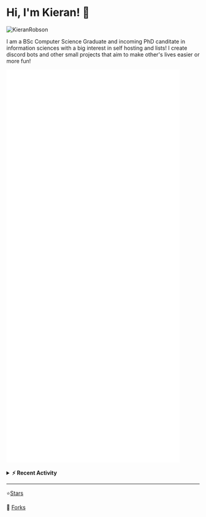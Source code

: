 
# Hi, I'm Kieran! 👋  

<p>
    <img src="https://komarev.com/ghpvc/?username=KieranRobson" alt="KieranRobson"/>       
</p>

I am a BSc Computer Science Graduate and incoming PhD canditate in information sciences with a big interest in self hosting and lists! I create discord bots and other small projects that aim to make other's lives easier or more fun!


<!-- Stats -->
![Metrics](assets/metrics.plugin.activity.svg) 

<!-- Recenet Activity -->
<details>
<summary><b>⚡ Recent Activity</b></summary>

<!--START_SECTION:activity-->
1. 🗣 Commented on [#3260](https://github.com/awesome-selfhosted/awesome-selfhosted/issues/3260) in [awesome-selfhosted/awesome-selfhosted](https://github.com/awesome-selfhosted/awesome-selfhosted)
2. 🗣 Commented on [#3229](https://github.com/awesome-selfhosted/awesome-selfhosted/issues/3229) in [awesome-selfhosted/awesome-selfhosted](https://github.com/awesome-selfhosted/awesome-selfhosted)
3. ❌ Closed PR [#3229](https://github.com/awesome-selfhosted/awesome-selfhosted/pull/3229) in [awesome-selfhosted/awesome-selfhosted](https://github.com/awesome-selfhosted/awesome-selfhosted)
4. 🗣 Commented on [#3260](https://github.com/awesome-selfhosted/awesome-selfhosted/issues/3260) in [awesome-selfhosted/awesome-selfhosted](https://github.com/awesome-selfhosted/awesome-selfhosted)
5. 🗣 Commented on [#3243](https://github.com/awesome-selfhosted/awesome-selfhosted/issues/3243) in [awesome-selfhosted/awesome-selfhosted](https://github.com/awesome-selfhosted/awesome-selfhosted)
6. ❗️ Closed issue [#1](https://github.com/1RandomDev/docker-discord-logger/issues/1) in [1RandomDev/docker-discord-logger](https://github.com/1RandomDev/docker-discord-logger)
7. ❗️ Closed issue [#1](https://github.com/hmes98318/r6s-stats-api/issues/1) in [hmes98318/r6s-stats-api](https://github.com/hmes98318/r6s-stats-api)
8. 🗣 Commented on [#1](https://github.com/hmes98318/r6s-stats-api/issues/1) in [hmes98318/r6s-stats-api](https://github.com/hmes98318/r6s-stats-api)
9. 🗣 Commented on [#1](https://github.com/hmes98318/r6s-stats-api/issues/1) in [hmes98318/r6s-stats-api](https://github.com/hmes98318/r6s-stats-api)
10. 🗣 Commented on [#1](https://github.com/1RandomDev/docker-discord-logger/issues/1) in [1RandomDev/docker-discord-logger](https://github.com/1RandomDev/docker-discord-logger)
<!--END_SECTION:activity-->

More Activity [Here](pages/RECENT-ACTIVITY.md)
</details>
</p>


-----
⭐[Stars](pages/STARRED-REPOS.md)

🍴 [Forks](https://github.com/forks-by-kieran)
